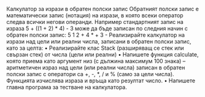 Калкулатор за изрази в обратен полски запис
Обратният полски запис е математически запис (нотация) на изрази, в която всеки оператор следва всички негови операнди. 
Например стандартният запис на израза
5 + ((1 + 2) * 4) - 3
може да бъде записан по следния начин с обратен полски запис:
5 1 2 + 4 * + 3 -
Реализирайте калкулатор на изрази над цели или реални числа, записани в обратен полски запис, като за целта:
•	Реализирайте клас Stack (разширяващ се стек или свързан стек) от числа (цели или реални)
•	Напишете функция calculate, която приема като аргумент низ (с дължина максимум 100 знака) – аритметичен израз над цели (или реални числа) записан в обратен полски запис с оператори са +, -, *, / и % (само за цели числа). Функцията изчислява израза и връща като резултат число.
•	Напишете главна програма за тестване на калкулатора.
